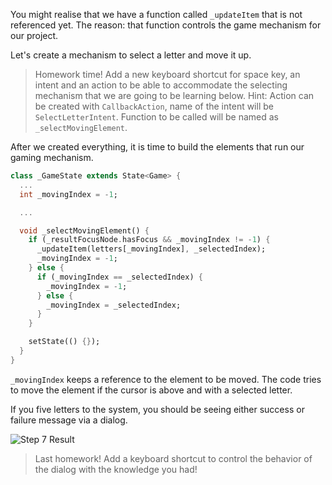 You might realise that we have a function called `_updateItem` that is not referenced yet. The reason: that function controls the game mechanism for our project.

Let's create a mechanism to select a letter and move it up.

> Homework time! Add a new keyboard shortcut for space key, an intent and an action to be able to accommodate the selecting mechanism that we are going to be learning below.
> Hint: Action can be created with `CallbackAction`, name of the intent will be `SelectLetterIntent`. Function to be called will be named as `_selectMovingElement`.

After we created everything, it is time to build the elements that run our gaming mechanism.

```dart
class _GameState extends State<Game> {
  ...
  int _movingIndex = -1;

  ...

  void _selectMovingElement() {
    if (_resultFocusNode.hasFocus && _movingIndex != -1) {
      _updateItem(letters[_movingIndex], _selectedIndex);
      _movingIndex = -1;
    } else {
      if (_movingIndex == _selectedIndex) {
        _movingIndex = -1;
      } else {
        _movingIndex = _selectedIndex;
      }
    }

    setState(() {});
  }
}
```

`_movingIndex` keeps a reference to the element to be moved. The code tries to move the element if the cursor is above and with a selected letter.

If you five letters to the system, you should be seeing either success or failure message via a dialog.

![Step 7 Result](https://raw.githubusercontent.com/salihgueler/keyboard_puzzle_dartpad_workshop/main/step_07/output.gif)

> Last homework! Add a keyboard shortcut to control the behavior of the dialog with the knowledge you had!
